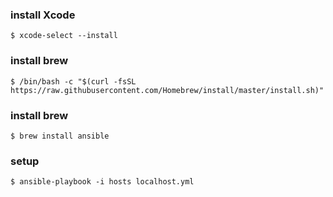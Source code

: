 ### install Xcode
```
$ xcode-select --install
```

### install brew
```
$ /bin/bash -c "$(curl -fsSL https://raw.githubusercontent.com/Homebrew/install/master/install.sh)"
```

### install brew
```
$ brew install ansible
```

### setup
```
$ ansible-playbook -i hosts localhost.yml
```
